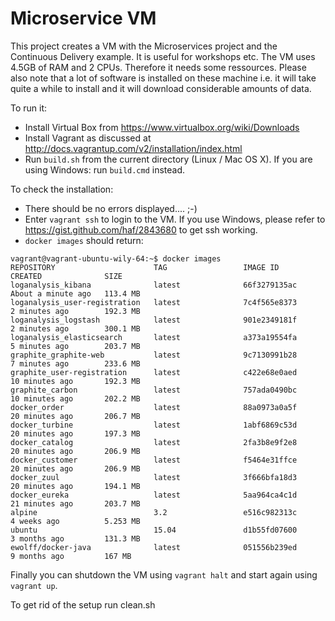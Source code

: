 Microservice VM
==============

This project creates a VM with the Microservices project and the
Continuous Delivery example. It is useful for workshops etc. The VM
uses 4.5GB of RAM and 2 CPUs. Therefore it needs some ressources. Please
also note that a lot of software is installed on these machine i.e. it
will take quite a while to install and it will download considerable
amounts of data.

To run it:

- Install Virtual Box from https://www.virtualbox.org/wiki/Downloads
- Install Vagrant as discussed at
http://docs.vagrantup.com/v2/installation/index.html
- Run `build.sh` from the current directory (Linux / Mac OS X). If you
  are using Windows: run `build.cmd` instead.

To check the installation:

- There should be no errors displayed.... ;-)
- Enter `vagrant ssh` to login to the VM. If you use Windows, please
  refer to https://gist.github.com/haf/2843680 to get ssh working.
- `docker images` should return:
```
vagrant@vagrant-ubuntu-wily-64:~$ docker images
REPOSITORY                      TAG                 IMAGE ID            CREATED              SIZE
loganalysis_kibana              latest              66f3279135ac        About a minute ago   113.4 MB
loganalysis_user-registration   latest              7c4f565e8373        2 minutes ago        192.3 MB
loganalysis_logstash            latest              901e2349181f        2 minutes ago        300.1 MB
loganalysis_elasticsearch       latest              a373a19554fa        5 minutes ago        203.7 MB
graphite_graphite-web           latest              9c7130991b28        7 minutes ago        233.6 MB
graphite_user-registration      latest              c422e68e0aed        10 minutes ago       192.3 MB
graphite_carbon                 latest              757ada0490bc        10 minutes ago       202.2 MB
docker_order                    latest              88a0973a0a5f        20 minutes ago       206.7 MB
docker_turbine                  latest              1abf6869c53d        20 minutes ago       197.3 MB
docker_catalog                  latest              2fa3b8e9f2e8        20 minutes ago       206.9 MB
docker_customer                 latest              f5464e31ffce        20 minutes ago       206.9 MB
docker_zuul                     latest              3f666bfa18d3        20 minutes ago       194.1 MB
docker_eureka                   latest              5aa964ca4c1d        21 minutes ago       203.7 MB
alpine                          3.2                 e516c982313c        4 weeks ago          5.253 MB
ubuntu                          15.04               d1b55fd07600        3 months ago         131.3 MB
ewolff/docker-java              latest              051556b239ed        9 months ago         167 MB
```

Finally you can shutdown the VM using `vagrant halt` and start again
using `vagrant up`.

To get rid of the setup run clean.sh